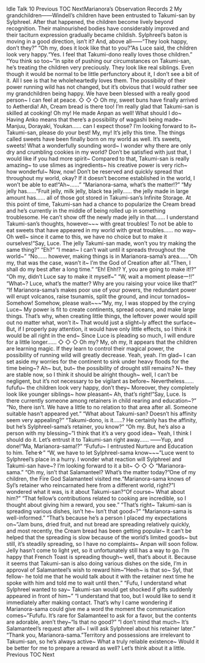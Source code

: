 Idle Talk 10 Previous TOC NextMarianora’s Observation Records 2 My grandchildren――Windell’s children have been entrusted to Takumi-san by Sylphreel. After that happened, the children become lively beyond recognition. Their malnourished bodies have considerably improved and their taciturn expression gradually became childish. Sylphreel’s baton is moving in a good direction, isn’t it? And, above all――“They look happy, don’t they?” “Oh my, does it look like that to you?”As Luce said, the children look very happy.“Yes. I feel that Takumi-dono really loves those children.” “You think so too~”In spite of pushing our circumstances on Takumi-san, he’s treating the children very preciously. They look like real siblings. Even though it would be normal to be little perfunctory about it, I don’t see a bit of it. All I see is that he wholeheartedly loves them. The possibility of their power running wild has not changed, but it’s obvious that I would rather see my grandchildren being happy. We have been blessed with a really good person~ I can feel at peace. ◇ ◇ ◇ Oh my, sweet buns have finally arrived to Aetherdia! Ah, Cream bread is there too! I’m really glad that Takumi-san is skilled at cooking! Oh my! He made Anpan as well! What should I do~ Having Anko means that there’s a possibility of wagashi being made~ Manjuu, Dorayaki, Youkan…… can I expect those? I’m looking forward to it~ Takumi-san, please do your best! My, my! It’s jelly this time. The things called sweets have been finally born on my world as well. It’s sweets, sweets! What a wonderfully sounding word~ I wonder why there are only dry and crumbling cookies in my world? Don’t be satisfied with just that, I would like if you had more spirit~ Compared to that, Takumi-san is really amazing~ to use slimes as ingredients~ his creative power is very rich~ how wonderful~ Now, now! Don’t be reserved and quickly spread that throughout my world, okay? If it doesn’t become established in the world, I won’t be able to eat!“Ah~……” “Marianora-sama, what’s the matter!?” “My jelly has……”Fruit jelly, milk jelly, black tea jelly…… the jelly made in large amount has…… all of those got stored in Takumi-san’s Infinite Storage. At this point of time, Takumi-san had a chance to popularize the Cream bread and he’s currently in the middle of being rolled up in something troublesome. He can’t show off the newly made jelly in that…… I understand Takumi-san’s thoughts, however~~~ with great troubles! To not be able to eat sweets that have appeared in my world with great troubles…… no way~ Oh well~ since it came to this, we have no choice but to make it ourselves!“Say, Luce. The jelly Takumi-san made, won’t you try making the same thing?” “Eh?” “I mean~ I can’t wait until it spreads throughout the world~” “No…… however, making things is in Marianora-sama’s area……”Oh my, that was the case, wasn’t it~ I’m the God of Creation after all.“Then, I shall do my best after a long time.” “Eh! Ehh!? Y, you are going to make it!?” “Oh my, didn’t Luce say to make it myself~” “W, wait a moment pleaseー!!” “What~? Luce, what’s the matter? Why are you raising your voice like that?” “If Marianora-sama’s makes poor use of your powers, the redundant power will erupt volcanos, raise tsunamis, split the ground, and incur tornados~ Somehow! Somehow, please wait~~~”My, my, I was stopped by the crying Luce~ My power is fit to create continents, spread oceans, and make large things. That’s why, when creating little things, the leftover power would spill out no matter what, won’t it~ That would just a slight~ly affect the surface~ But, if I properly pay attention, it would have only little effects, so I think it would be all right in the end~ Since Luce is pleading so much, I will endure for a little longer…… ◇ ◇ ◇ Oh my? My, oh my, It appears that the children are learning magic. If they learn to control their magical power, the possibility of running wild will greatly decrease. Yeah, yeah. I’m glad~ I can set aside my worries for the continent to sink under heavy floods for the time being~? Ah~ but, but~ the possibility of drought still remains? N~ they are stable now, so I think it should be alright though~ well, I can’t be negligent, but it’s not necessary to be vigilant as before~ Nevertheless…… fufufu~ the children look very happy, don’t they~ Moreover, they completely look like younger siblings~ how pleasant~ Ah, that’s right!“Say, Luce. Is there currently someone among retainers in child rearing and education~?” “No, there isn’t. We have a little to no relation to that area after all. Someone suitable hasn’t appeared yet.” “What about Takumi-san? Doesn’t his affinity seem very appealing?” “Takumi-dono, is it……? He certainly has the affinity, but he’s Sylphreel-sama’s retainer, you know?” “Oh my. But, he’s also a person with my blessing~”I think that it’s a very good idea~ Yeah, I think I should do it. Let’s entrust it to Takumi-san right away…… ――Yup, and done!“Ma, Marianora-sama!?” “Fufufu~ I entrusted Nurture and Education to him. Tehe☆” “W, we have to let Sylphreel-sama know~~~”Luce went to Sylphreel’s place in a hurry. I wonder what reaction will Sylphreel and Takumi-san have~? I’m looking forward to it a bit~ ◇ ◇ ◇ “Marianora-sama.” “Oh my, isn’t that Salamanteel? What’s the matter today?”One of my children, the Fire God Salamanteel visited me.“Marianora-sama knows of Syl’s retainer who reincarnated here from a different world, right?”I wondered what it was, is it about Takumi-san?“Of course~ What about him?” “That fellow’s contributions related to cooking are incredible, so I thought about giving him a reward, you see.” “That’s right~ Takumi-san is spreading various dishes, isn’t he~ Isn’t that good~?” “Marianora-sama is well-informed.” “That’s because he’s a person I placed my expectations on~”Jam buns, dried fruit, and nut bread are spreading relatively quickly, and most recently, the Cream bread has been getting popular~ It can’t be helped that the spreading is slow because of the world’s limited goods~ but still, it’s steadily spreading, so I have no complaints~ Anpan will soon follow. Jelly hasn’t come to light yet, so it unfortunately still has a way to go. I’m happy that French Toast is spreading though~ well, that’s about it. Because it seems that Takumi-san is also doing various dishes on the side, I’m in approval of Salamanteel’s wish to reward him~“Heeh~ is that so~ Syl, that fellow- he told me that he would talk about it with the retainer next time he spoke with him and told me to wait until then.” “Fufu, I understand what Sylphreel wanted to say~ Takumi-san would get shocked if gifts suddenly appeared in front of him~” “I understand that too, but I would like to send it immediately after making contact. That’s why I came wondering if Marianora-sama could give me a word the moment the communication comes~”Fufufu. It’s rare for Salamanteel to ask for a favor, but the contents are adorable, aren’t they~“Is that no good?” “I don’t mind that much~ It’s Salamanteel’s request after all~ I will ask Sylphreel about his retainer later.” “Thank you, Marianora-sama.”Territory and possessions are irrelevant to Takumi-san, so he’s always active~ What a truly reliable existence~ Would it be better for me to prepare a reward as well? Let’s think about it a little. Previous TOC Next